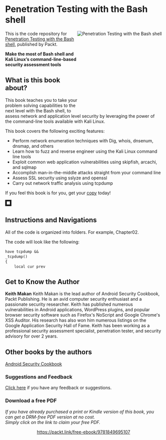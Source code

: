 


# Penetration Testing with the Bash shell

<a href="https://www.packtpub.com/networking-and-servers/penetration-testing-bash-shell?utm_source=github&utm_medium=repository&utm_campaign=9781849695107 "><img src="https://dz13w8afd47il.cloudfront.net/sites/default/files/imagecache/ppv4_main_book_cover/5107OS_mockupcover_normal.jpg" alt="Penetration Testing with the Bash shell" height="256px" align="right"></a>

This is the code repository for [Penetration Testing with the Bash shell](https://www.packtpub.com/networking-and-servers/penetration-testing-bash-shell?utm_source=github&utm_medium=repository&utm_campaign=9781849695107 ), published by Packt.

**Make the most of Bash shell and Kali Linux’s command-line-based security assessment tools**

## What is this book about?
This book teaches you to take your problem solving capabilities to the next level with the Bash shell, to assess network and application level security by leveraging the power of the command-line tools available with Kali Linux.

This book covers the following exciting features:
* Perform network enumeration techniques with Dig, whois, dnsenum, dnsmap, and others 
* Learn how to fuzz and reverse engineer using the Kali Linux command line tools 
* Exploit common web application vulnerabilities using skipfish, arcachi, and sqlmap 
* Accomplish man-in-the-middle attacks straight from your command line 
* Assess SSL security using sslyze and openssl 
* Carry out network traffic analysis using tcpdump 

If you feel this book is for you, get your [copy](https://www.amazon.com/dp/1849695105) today!

<a href="https://www.packtpub.com/?utm_source=github&utm_medium=banner&utm_campaign=GitHubBanner"><img src="https://raw.githubusercontent.com/PacktPublishing/GitHub/master/GitHub.png" 
alt="https://www.packtpub.com/" border="5" /></a>

## Instructions and Navigations
All of the code is organized into folders. For example, Chapter02.

The code will look like the following:
```
have tcpdump &&
_tcpdump()
{
    local cur prev
```

## Get to Know the Author
**Keith Makan**
Keith Makan is the lead author of Android Security Cookbook, Packt Publishing. He is an avid computer security enthusiast and a passionate security researcher. Keith has published numerous vulnerabilities in Android applications, WordPress plugins, and popular browser security software such as Firefox's NoScript and Google Chrome's XSS Auditor. His research has also won him numerous listings on the Google Application Security Hall of Fame. Keith has been working as a professional security assessment specialist, penetration tester, and security advisory for over 2 years.


## Other books by the authors
[Android Security Cookbook](https://prod.packtpub.com/in/application-development/android-security-cookbook?utm_source=github&utm_medium=repository&utm_campaign=9781782167167)

### Suggestions and Feedback
[Click here](https://docs.google.com/forms/d/e/1FAIpQLSdy7dATC6QmEL81FIUuymZ0Wy9vH1jHkvpY57OiMeKGqib_Ow/viewform) if you have any feedback or suggestions.


### Download a free PDF

 <i>If you have already purchased a print or Kindle version of this book, you can get a DRM-free PDF version at no cost.<br>Simply click on the link to claim your free PDF.</i>
<p align="center"> <a href="https://packt.link/free-ebook/9781849695107">https://packt.link/free-ebook/9781849695107 </a> </p>